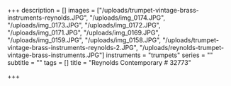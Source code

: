 +++
description = []
images = ["/uploads/trumpet-vintage-brass-instruments-reynolds.JPG", "/uploads/img_0174.JPG", "/uploads/img_0173.JPG", "/uploads/img_0172.JPG", "/uploads/img_0171.JPG", "/uploads/img_0169.JPG", "/uploads/img_0159.JPG", "/uploads/img_0158.JPG", "/uploads/trumpet-vintage-brass-instruments-reynolds-2.JPG", "/uploads/reynolds-trumpet-vintage-brass-instruments.JPG"]
instruments = "trumpets"
series = ""
subtitle = ""
tags = []
title = "Reynolds Contemporary # 32773"

+++
